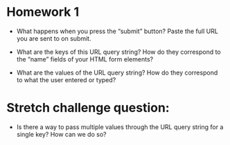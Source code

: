 # Homework 1
* What happens when you press the “submit” button? Paste the full URL you are sent to on submit.

* What are the keys of this URL query string? How do they correspond to the “name” fields of your HTML form elements?

* What are the values of the URL query string? How do they correspond to what the user entered or typed?

# Stretch challenge question:

* Is there a way to pass multiple values through the URL query string for a single key? How can we do so?